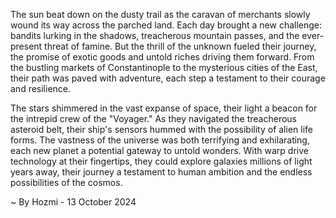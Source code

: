 
The sun beat down on the dusty trail as the caravan of merchants slowly wound its way across the parched land. Each day brought a new challenge: bandits lurking in the shadows, treacherous mountain passes, and the ever-present threat of famine. But the thrill of the unknown fueled their journey, the promise of exotic goods and untold riches driving them forward. From the bustling markets of Constantinople to the mysterious cities of the East, their path was paved with adventure, each step a testament to their courage and resilience.

The stars shimmered in the vast expanse of space, their light a beacon for the intrepid crew of the "Voyager." As they navigated the treacherous asteroid belt, their ship's sensors hummed with the possibility of alien life forms. The vastness of the universe was both terrifying and exhilarating, each new planet a potential gateway to untold wonders. With warp drive technology at their fingertips, they could explore galaxies millions of light years away, their journey a testament to human ambition and the endless possibilities of the cosmos. 

~ By Hozmi - 13 October 2024
